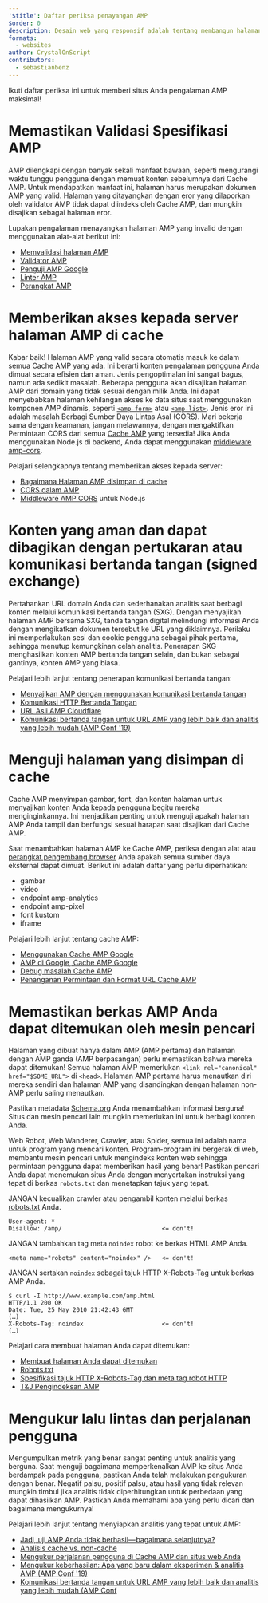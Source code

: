 ```yaml
---
'$title': Daftar periksa penayangan AMP
$order: 0
description: Desain web yang responsif adalah tentang membangun halaman web yang cair yang menanggapi kebutuhan pengguna Anda—Halaman yang pas dengan ukuran dan orientasi layar pengguna. Anda dapat mencapai ....
formats:
  - websites
author: CrystalOnScript
contributors:
  - sebastianbenz
---
```


Ikuti daftar periksa ini untuk memberi situs Anda pengalaman AMP maksimal!

# Memastikan Validasi Spesifikasi AMP

AMP dilengkapi dengan banyak sekali manfaat bawaan, seperti mengurangi waktu tunggu pengguna dengan memuat konten sebelumnya dari Cache AMP. Untuk mendapatkan manfaat ini, halaman harus merupakan dokumen AMP yang valid. Halaman yang ditayangkan dengan eror yang dilaporkan oleh validator AMP tidak dapat diindeks oleh Cache AMP, dan mungkin disajikan sebagai halaman eror.

Lupakan pengalaman menayangkan halaman AMP yang invalid dengan menggunakan alat-alat berikut ini:

- [Memvalidasi halaman AMP](../../../documentation/guides-and-tutorials/learn/validation-workflow/validate_amp.md?format=websites)
- [Validator AMP ](https://validator.ampproject.org/)
- [Penguji AMP Google](https://search.google.com/test/amp)
- [Linter AMP](https://github.com/ampproject/amp-toolbox/tree/master/packages/linter)
- [Perangkat AMP](../../../documentation/tools.html?format=websites)

# Memberikan akses kepada server halaman AMP di cache

Kabar baik! Halaman AMP yang valid secara otomatis masuk ke dalam semua Cache AMP yang ada. Ini berarti konten pengalaman pengguna Anda dimuat secara efisien dan aman. Jenis pengoptimalan ini sangat bagus, namun ada sedikit masalah. Beberapa pengguna akan disajikan halaman AMP dari domain yang tidak sesuai dengan milik Anda. Ini dapat menyebabkan halaman kehilangan akses ke data situs saat menggunakan komponen AMP dinamis, seperti [`<amp-form>`](../../../documentation/components/reference/amp-form.md?format=websites) atau [`<amp-list>`](../../../documentation/components/reference/amp-list.md?format=websites). Jenis eror ini adalah masalah Berbagi Sumber Daya Lintas Asal (CORS). Mari bekerja sama dengan keamanan, jangan melawannya, dengan mengaktifkan Permintaan CORS dari semua [Cache AMP](https://cdn.ampproject.org/caches.json) yang tersedia! Jika Anda menggunakan Node.js di backend, Anda dapat menggunakan [middleware amp-cors](https://github.com/ampproject/amp-toolbox/tree/master/packages/cors).

Pelajari selengkapnya tentang memberikan akses kepada server:

- [Bagaimana Halaman AMP disimpan di cache ](../../../documentation/guides-and-tutorials/learn/amp-caches-and-cors/how_amp_pages_are_cached.md?format=websites)
- [CORS dalam AMP](../../../documentation/guides-and-tutorials/learn/amp-caches-and-cors/amp-cors-requests.md?format=websites)
- [Middleware AMP CORS](https://github.com/ampproject/amp-toolbox/tree/master/packages/cors) untuk Node.js

# Konten yang aman dan dapat dibagikan dengan pertukaran atau komunikasi bertanda tangan (signed exchange)

Pertahankan URL domain Anda dan sederhanakan analitis saat berbagi konten melalui komunikasi bertanda tangan (SXG). Dengan menyajikan halaman AMP bersama SXG, tanda tangan digital melindungi informasi Anda dengan mengikatkan dokumen tersebut ke URL yang diklaimnya. Perilaku ini memperlakukan sesi dan cookie pengguna sebagai pihak pertama, sehingga menutup kemungkinan celah analitis. Penerapan SXG menghasilkan konten AMP bertanda tangan selain, dan bukan sebagai gantinya, konten AMP yang biasa.

Pelajari lebih lanjut tentang penerapan komunikasi bertanda tangan:

- [Menyajikan AMP dengan menggunakan komunikasi bertanda tangan](signed-exchange.md?format=websites)
- [Komunikasi HTTP Bertanda Tangan](https://developers.google.com/web/updates/2018/11/signed-exchanges)
- [URL Asli AMP Cloudflare](https://www.cloudflare.com/website-optimization/amp-real-url/)
- [Komunikasi bertanda tangan untuk URL AMP yang lebih baik dan analitis yang lebih mudah (AMP Conf '19)](https://www.youtube.com/watch?v=KrjBYzPUGnw&list=PLXTOW_XMsIDSY0USlzgoaIkRyPcHklrEl&index=22)

# Menguji halaman yang disimpan di cache

Cache AMP menyimpan gambar, font, dan konten halaman untuk menyajikan konten Anda kepada pengguna begitu mereka menginginkannya. Ini menjadikan penting untuk menguji apakah halaman AMP Anda tampil dan berfungsi sesuai harapan saat disajikan dari Cache AMP.

Saat menambahkan halaman AMP ke Cache AMP, periksa dengan alat atau [perangkat pengembang browser](https://developers.google.com/web/tools/chrome-devtools/) Anda apakah semua sumber daya eksternal dapat dimuat. Berikut ini adalah daftar yang perlu diperhatikan:

- gambar
- video
- endpoint amp-analytics
- endpoint amp-pixel
- font kustom
- iframe

Pelajari lebih lanjut tentang cache AMP:

- [Menggunakan Cache AMP Google](../../../documentation/examples/documentation/Using_the_Google_AMP_Cache.html?format=websites)
- [AMP di Google, Cache AMP Google](https://developers.google.com/amp/cache/overview)
- [Debug masalah Cache AMP](../../../documentation/guides-and-tutorials/learn/amp-caches-and-cors/amp-cache-debugging.md?format=websites)
- [Penanganan Permintaan dan Format URL Cache AMP](../../../documentation/guides-and-tutorials/learn/amp-caches-and-cors/amp-cache-urls.md?format=websites)

# Memastikan berkas AMP Anda dapat ditemukan oleh mesin pencari

Halaman yang dibuat hanya dalam AMP (AMP pertama) dan halaman dengan AMP ganda (AMP berpasangan) perlu memastikan bahwa mereka dapat ditemukan! Semua halaman AMP memerlukan `<link rel="canonical" href="$SOME_URL">` di `<head>`. Halaman AMP pertama harus menautkan diri mereka sendiri dan halaman AMP yang disandingkan dengan halaman non-AMP perlu saling menautkan.

Pastikan metadata [Schema.org](https://schema.org/) Anda menambahkan informasi berguna! Situs dan mesin pencari lain mungkin memerlukan ini untuk berbagi konten Anda.

Web Robot, Web Wanderer, Crawler, atau Spider, semua ini adalah nama untuk program yang mencari konten. Program-program ini bergerak di web, membantu mesin pencari untuk mengindeks konten web sehingga permintaan pengguna dapat memberikan hasil yang benar! Pastikan pencari Anda dapat menemukan situs Anda dengan menyertakan instruksi yang tepat di berkas `robots.txt` dan menetapkan tajuk yang tepat.

JANGAN kecualikan crawler atau pengambil konten melalui berkas [robots.txt](https://support.google.com/webmasters/answer/6062608?hl=en) Anda.

```
User-agent: *
Disallow: /amp/                            <= don't!
```

JANGAN tambahkan tag meta `noindex` robot ke berkas HTML AMP Anda.

```
<meta name="robots" content="noindex" />   <= don't!
```

JANGAN sertakan `noindex` sebagai tajuk HTTP X-Robots-Tag untuk berkas AMP Anda.

```
$ curl -I http://www.example.com/amp.html
HTTP/1.1 200 OK
Date: Tue, 25 May 2010 21:42:43 GMT
(…)
X-Robots-Tag: noindex                      <= don't!
(…)
```

Pelajari cara membuat halaman Anda dapat ditemukan:

- [Membuat halaman Anda dapat ditemukan](discovery.md?format=websites)
- [Robots.txt](http://www.robotstxt.org/)
- [Spesifikasi tajuk HTTP X-Robots-Tag dan meta tag robot HTTP](https://developers.google.com/search/reference/robots_meta_tag)
- [T&J Pengindeksan AMP](https://productforums.google.com/forum/?hl=en#!category-topic/webmasters/Vrgj-a-gtm0)

# Mengukur lalu lintas dan perjalanan pengguna

Mengumpulkan metrik yang benar sangat penting untuk analitis yang berguna. Saat menguji bagaimana memperkenalkan AMP ke situs Anda berdampak pada pengguna, pastikan Anda telah melakukan pengukuran dengan benar. Negatif palsu, positif palsu, atau hasil yang tidak relevan mungkin timbul jika analitis tidak diperhitungkan untuk perbedaan yang dapat dihasilkan AMP. Pastikan Anda memahami apa yang perlu dicari dan bagaimana mengukurnya!

Pelajari lebih lanjut tentang menyiapkan analitis yang tepat untuk AMP:

- [Jadi, uji AMP Anda tidak berhasil— bagaimana selanjutnya?](https://blog.amp.dev/2018/11/08/so-your-amp-test-doesnt-perform%e2%80%8a-%e2%80%8anow-what/)
- [Analisis cache vs. non-cache](https://support.google.com/analytics/answer/6343176?hl=en#cache)
- [Mengukur perjalanan pengguna di Cache AMP dan situs web Anda](https://blog.amp.dev/2018/11/08/so-your-amp-test-doesnt-perform%e2%80%8a-%e2%80%8anow-what/)
- [Mengukur keberhasilan: Apa yang baru dalam eksperimen & analitis AMP (AMP Conf '19)](https://www.youtube.com/watch?v=wPW-kXsONqA&list=PLXTOW_XMsIDSY0USlzgoaIkRyPcHklrEl&index=27)
- [Komunikasi bertanda tangan untuk URL AMP yang lebih baik dan analitis yang lebih mudah (AMP Conf](https://www.youtube.com/watch?v=KrjBYzPUGnw&list=PLXTOW_XMsIDSY0USlzgoaIkRyPcHklrEl&index=22)
